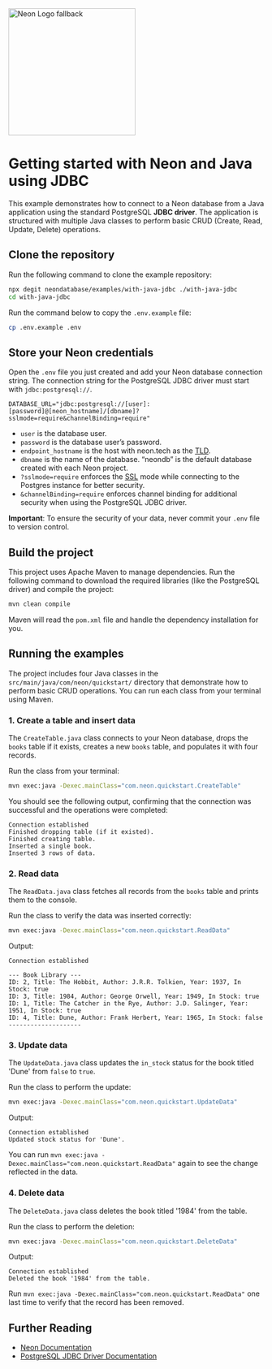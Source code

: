<picture>
  <source media="(prefers-color-scheme: dark)" srcset="https://neon.com/brand/neon-logo-dark-color.svg">
  <source media="(prefers-color-scheme: light)" srcset="https://neon.com/brand/neon-logo-light-color.svg">
  <img width="250px" alt="Neon Logo fallback" src="https://neon.com/brand/neon-logo-dark-color.svg">
</picture>

# Getting started with Neon and Java using JDBC

This example demonstrates how to connect to a Neon database from a Java application using the standard PostgreSQL **JDBC driver**. The application is structured with multiple Java classes to perform basic CRUD (Create, Read, Update, Delete) operations.

## Clone the repository

Run the following command to clone the example repository:

```bash
npx degit neondatabase/examples/with-java-jdbc ./with-java-jdbc
cd with-java-jdbc
```

Run the command below to copy the `.env.example` file:

```bash
cp .env.example .env
```

## Store your Neon credentials

Open the `.env` file you just created and add your Neon database connection string. The connection string for the PostgreSQL JDBC driver must start with `jdbc:postgresql://`.

```
DATABASE_URL="jdbc:postgresql://[user]:[password]@[neon_hostname]/[dbname]?sslmode=require&channelBinding=require"
```

- `user` is the database user.
- `password` is the database user’s password.
- `endpoint_hostname` is the host with neon.tech as the [TLD](https://www.cloudflare.com/en-gb/learning/dns/top-level-domain/).
- `dbname` is the name of the database. “neondb” is the default database created with each Neon project.
- `?sslmode=require` enforces the [SSL](https://www.cloudflare.com/en-gb/learning/ssl/what-is-ssl/) mode while connecting to the Postgres instance for better security.
- `&channelBinding=require` enforces channel binding for additional security when using the PostgreSQL JDBC driver.

**Important**: To ensure the security of your data, never commit your `.env` file to version control.

## Build the project

This project uses Apache Maven to manage dependencies. Run the following command to download the required libraries (like the PostgreSQL driver) and compile the project:

```bash
mvn clean compile
```

Maven will read the `pom.xml` file and handle the dependency installation for you.

## Running the examples

The project includes four Java classes in the `src/main/java/com/neon/quickstart/` directory that demonstrate how to perform basic CRUD operations. You can run each class from your terminal using Maven.

### 1. Create a table and insert data

The `CreateTable.java` class connects to your Neon database, drops the `books` table if it exists, creates a new `books` table, and populates it with four records.

Run the class from your terminal:

```bash
mvn exec:java -Dexec.mainClass="com.neon.quickstart.CreateTable"
```

You should see the following output, confirming that the connection was successful and the operations were completed:

```text
Connection established
Finished dropping table (if it existed).
Finished creating table.
Inserted a single book.
Inserted 3 rows of data.
```

### 2. Read data

The `ReadData.java` class fetches all records from the `books` table and prints them to the console.

Run the class to verify the data was inserted correctly:

```bash
mvn exec:java -Dexec.mainClass="com.neon.quickstart.ReadData"
```

Output:

```text
Connection established

--- Book Library ---
ID: 2, Title: The Hobbit, Author: J.R.R. Tolkien, Year: 1937, In Stock: true
ID: 3, Title: 1984, Author: George Orwell, Year: 1949, In Stock: true
ID: 1, Title: The Catcher in the Rye, Author: J.D. Salinger, Year: 1951, In Stock: true
ID: 4, Title: Dune, Author: Frank Herbert, Year: 1965, In Stock: false
--------------------
```

### 3. Update data

The `UpdateData.java` class updates the `in_stock` status for the book titled 'Dune' from `false` to `true`.

Run the class to perform the update:

```bash
mvn exec:java -Dexec.mainClass="com.neon.quickstart.UpdateData"
```

Output:
```text
Connection established
Updated stock status for 'Dune'.
```

You can run `mvn exec:java -Dexec.mainClass="com.neon.quickstart.ReadData"` again to see the change reflected in the data.

### 4. Delete data

The `DeleteData.java` class deletes the book titled '1984' from the table.

Run the class to perform the deletion:

```bash
mvn exec:java -Dexec.mainClass="com.neon.quickstart.DeleteData"
```

Output:

```text
Connection established
Deleted the book '1984' from the table.
```

Run `mvn exec:java -Dexec.mainClass="com.neon.quickstart.ReadData"` one last time to verify that the record has been removed.

## Further Reading

- [Neon Documentation](https://neon.com/docs/guides/java)
- [PostgreSQL JDBC Driver Documentation](https://jdbc.postgresql.org/documentation/use/)
